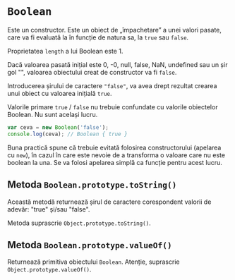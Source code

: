 # `Boolean`

Este un constructor.
Este un obiect de „împachetare” a unei valori pasate, care va fi evaluată la în funcție de natura sa, la `true` sau `false`.

Proprietatea `length` a lui Boolean este 1.

Dacă valoarea pasată inițial este 0, -0, null, false, NaN, undefined sau un șir gol "", valoarea obiectului creat de constructor va fi `false`.

Introducerea șirului de caractere `"false"`, va avea drept rezultat crearea unui obiect cu valoarea inițială `true`.

Valorile primare `true` / `false` nu trebuie confundate cu valorile obiectelor Boolean. Nu sunt același lucru.

```javascript
var ceva = new Boolean('false');
console.log(ceva); // Boolean { true }
```

Buna practică spune că trebuie evitată folosirea constructorului (apelarea cu `new`), în cazul în care este nevoie de a transforma o valoare care nu este boolean la una. Se va folosi apelarea simplă ca funcție pentru acest lucru.

## Metoda `Boolean.prototype.toString()`

Această metodă returnează șirul de caractere corespondent valorii de adevăr: "true" și/sau "false".

Metoda suprascrie `Object.prototype.toString()`.

## Metoda `Boolean.prototype.valueOf()`

Returnează primitiva obiectului `Boolean`.
Atenție, suprascrie `Object.prototype.valueOf()`.
